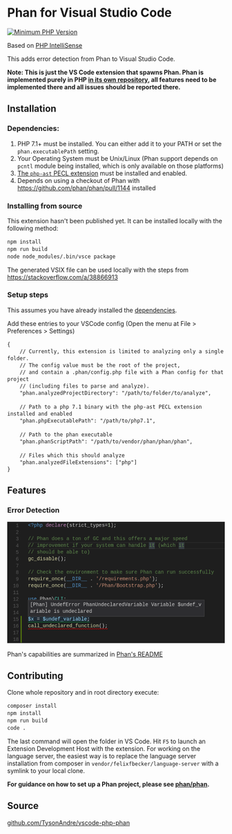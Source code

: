 # Phan for Visual Studio Code

[![Minimum PHP Version](https://img.shields.io/badge/php-%3E%3D%207.1-8892BF.svg)](https://php.net/)

Based on [PHP IntelliSense](https://github.com/felixfbecker/vscode-php-intellisense)

This adds error detection from Phan to Visual Studio Code.

**Note: This is just the VS Code extension that spawns Phan. Phan is implemented purely in PHP [in its own repository](https://github.com/phan/phan), all features need to be implemented there and all issues should be reported there.**

## Installation

### Dependencies:

1. PHP 7.1+ must be installed.
   You can either add it to your PATH or set the `phan.executablePath` setting.
2. Your Operating System must be Unix/Linux
   (Phan support depends on `pcntl` module being installed, which is only available on those platforms)
3. [The `php-ast` PECL extension](https://pecl.php.net/package/ast) must be installed and enabled.
4. Depends on using a checkout of Phan with https://github.com/phan/phan/pull/1144 installed


### Installing from source

This extension hasn't been published yet. It can be installed locally with the following method:

```bash
npm install
npm run build
node node_modules/.bin/vsce package
```

The generated VSIX file can be used locally with the steps from https://stackoverflow.com/a/38866913

### Setup steps

This assumes you have already installed the [dependencies](#dependencies).

Add these entries to your VSCode config (Open the menu at File > Preferences > Settings)


```
{
    // Currently, this extension is limited to analyzing only a single folder.
    // The config value must be the root of the project,
	// and contain a .phan/config.php file with a Phan config for that project
	// (including files to parse and analyze).
    "phan.analyzedProjectDirectory": "/path/to/folder/to/analyze",

    // Path to a php 7.1 binary with the php-ast PECL extension installed and enabled
    "phan.phpExecutablePath": "/path/to/php7.1",

    // Path to the phan executable
    "phan.phanScriptPath": "/path/to/vendor/phan/phan/phan",

    // Files which this should analyze
    "phan.analyzedFileExtensions": ["php"]
}
```

## Features

### Error Detection

![Phan error detection demo](./images/error_detection.png)

Phan's capabilities are summarized in [Phan's README](https://github.com/phan/phan#features)

## Contributing

Clone whole repository and in root directory execute:

```bash
composer install
npm install
npm run build
code .
```

The last command will open the folder in VS Code. Hit `F5` to launch an Extension Development Host with the extension.
For working on the language server, the easiest way is to replace the language server installation from composer in `vendor/felixfbecker/language-server` with a symlink to your local clone.

**For guidance on how to set up a Phan project, please see [phan/phan](https://github.com/phan/phan).**

## Source

[github.com/TysonAndre/vscode-php-phan](https://github.com/TysonAndre/vscode-php-phan)
